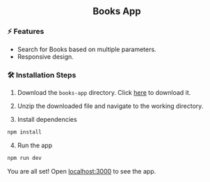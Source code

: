 <div align="center">
	<h2>Books App</h2>
</div>

### ⚡️ Features

- Search for Books based on multiple parameters.
- Responsive design.

### 🛠️ Installation Steps

1. Download the `books-app` directory. Click [here](https://github.com/Jed0203/book-search/archive/refs/heads/main.zip) to download it.

2. Unzip the downloaded file and navigate to the working directory.

3. Install dependencies

```bash
npm install
```

4. Run the app

```bash
npm run dev
```

You are all set! Open [localhost:3000](http://localhost:3000/) to see the app.
